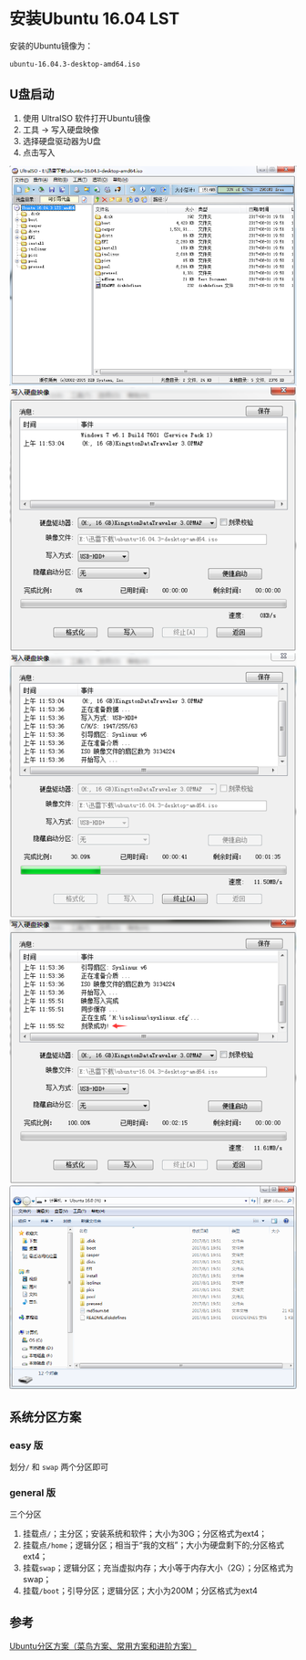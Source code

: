 # 安装Ubuntu 16.04 LST

安装的Ubuntu镜像为：

``` text
ubuntu-16.04.3-desktop-amd64.iso
```

## U盘启动

1. 使用 UltraISO 软件打开Ubuntu镜像
1. 工具 -> 写入硬盘映像
1. 选择硬盘驱动器为U盘
1. 点击写入

![图1](/_Resource/ubuntu_install_01.png)
![图2](/_Resource/ubuntu_install_02.png)
![图3](/_Resource/ubuntu_install_03.png)
![图4](/_Resource/ubuntu_install_04.png)
![图5](/_Resource/ubuntu_install_05.png)

## 系统分区方案

### easy 版

划分`/` 和 `swap` 两个分区即可

### general 版

三个分区

1. 挂载点`/`；主分区；安装系统和软件；大小为30G；分区格式为ext4；
1. 挂载点`/home`；逻辑分区；相当于“我的文档”；大小为硬盘剩下的;分区格式ext4；
1. 挂载`swap`；逻辑分区；充当虚拟内存；大小等于内存大小（2G）；分区格式为swap；
1. 挂载`/boot`；引导分区；逻辑分区；大小为200M；分区格式为ext4

## 参考

[Ubuntu分区方案（菜鸟方案、常用方案和进阶方案）](http://blog.csdn.net/alvern_zhang/article/details/48392895)